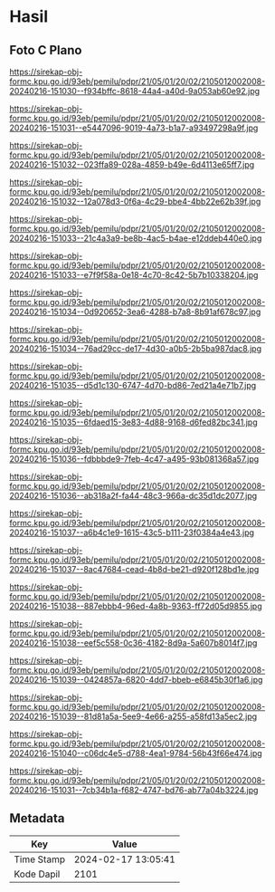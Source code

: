 # Hasil

## Foto C Plano

https://sirekap-obj-formc.kpu.go.id/93eb/pemilu/pdpr/21/05/01/20/02/2105012002008-20240216-151030--f934bffc-8618-44a4-a40d-9a053ab60e92.jpg

https://sirekap-obj-formc.kpu.go.id/93eb/pemilu/pdpr/21/05/01/20/02/2105012002008-20240216-151031--e5447096-9019-4a73-b1a7-a93497298a9f.jpg

https://sirekap-obj-formc.kpu.go.id/93eb/pemilu/pdpr/21/05/01/20/02/2105012002008-20240216-151032--023ffa89-028a-4859-b49e-6d4113e65ff7.jpg

https://sirekap-obj-formc.kpu.go.id/93eb/pemilu/pdpr/21/05/01/20/02/2105012002008-20240216-151032--12a078d3-0f6a-4c29-bbe4-4bb22e62b39f.jpg

https://sirekap-obj-formc.kpu.go.id/93eb/pemilu/pdpr/21/05/01/20/02/2105012002008-20240216-151033--21c4a3a9-be8b-4ac5-b4ae-e12ddeb440e0.jpg

https://sirekap-obj-formc.kpu.go.id/93eb/pemilu/pdpr/21/05/01/20/02/2105012002008-20240216-151033--e7f9f58a-0e18-4c70-8c42-5b7b10338204.jpg

https://sirekap-obj-formc.kpu.go.id/93eb/pemilu/pdpr/21/05/01/20/02/2105012002008-20240216-151034--0d920652-3ea6-4288-b7a8-8b91af678c97.jpg

https://sirekap-obj-formc.kpu.go.id/93eb/pemilu/pdpr/21/05/01/20/02/2105012002008-20240216-151034--76ad29cc-de17-4d30-a0b5-2b5ba987dac8.jpg

https://sirekap-obj-formc.kpu.go.id/93eb/pemilu/pdpr/21/05/01/20/02/2105012002008-20240216-151035--d5d1c130-6747-4d70-bd86-7ed21a4e71b7.jpg

https://sirekap-obj-formc.kpu.go.id/93eb/pemilu/pdpr/21/05/01/20/02/2105012002008-20240216-151035--6fdaed15-3e83-4d88-9168-d6fed82bc341.jpg

https://sirekap-obj-formc.kpu.go.id/93eb/pemilu/pdpr/21/05/01/20/02/2105012002008-20240216-151036--fdbbbde9-7feb-4c47-a495-93b081368a57.jpg

https://sirekap-obj-formc.kpu.go.id/93eb/pemilu/pdpr/21/05/01/20/02/2105012002008-20240216-151036--ab318a2f-fa44-48c3-966a-dc35d1dc2077.jpg

https://sirekap-obj-formc.kpu.go.id/93eb/pemilu/pdpr/21/05/01/20/02/2105012002008-20240216-151037--a6b4c1e9-1615-43c5-b111-23f0384a4e43.jpg

https://sirekap-obj-formc.kpu.go.id/93eb/pemilu/pdpr/21/05/01/20/02/2105012002008-20240216-151037--8ac47684-cead-4b8d-be21-d920f128bd1e.jpg

https://sirekap-obj-formc.kpu.go.id/93eb/pemilu/pdpr/21/05/01/20/02/2105012002008-20240216-151038--887ebbb4-96ed-4a8b-9363-ff72d05d9855.jpg

https://sirekap-obj-formc.kpu.go.id/93eb/pemilu/pdpr/21/05/01/20/02/2105012002008-20240216-151038--eef5c558-0c36-4182-8d9a-5a607b8014f7.jpg

https://sirekap-obj-formc.kpu.go.id/93eb/pemilu/pdpr/21/05/01/20/02/2105012002008-20240216-151039--0424857a-6820-4dd7-bbeb-e6845b30f1a6.jpg

https://sirekap-obj-formc.kpu.go.id/93eb/pemilu/pdpr/21/05/01/20/02/2105012002008-20240216-151039--81d81a5a-5ee9-4e66-a255-a58fd13a5ec2.jpg

https://sirekap-obj-formc.kpu.go.id/93eb/pemilu/pdpr/21/05/01/20/02/2105012002008-20240216-151040--c06dc4e5-d788-4ea1-9784-56b43f66e474.jpg

https://sirekap-obj-formc.kpu.go.id/93eb/pemilu/pdpr/21/05/01/20/02/2105012002008-20240216-151031--7cb34b1a-f682-4747-bd76-ab77a04b3224.jpg


## Metadata

| Key        | Value               |
| ---------- | ------------------- |
| Time Stamp | 2024-02-17 13:05:41 |
| Kode Dapil | 2101                |



